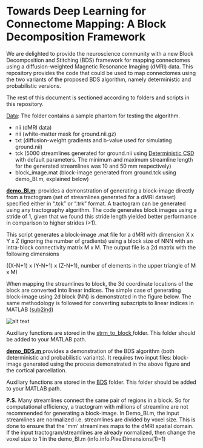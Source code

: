 # **Towards Deep Learning for Connectome Mapping: A Block Decomposition Framework**

We are delighted to provide the neuroscience community with a new Block Decomposition and Stitching (BDS) framework for mapping connectomes using a diffusion-weighted Magnetic Resonance Imaging (dMRI) data. This repository provides the code that could be used to map connectomes using the two variants of the proposed BDS algorithm, namely deterministic and probabilistic versions.

The rest of this document is sectioned according to folders and scripts in this repository.

[Data](https://github.com/sarwart/BDS/tree/master/Data): The folder contains a sample phantom for testing the algorithm.
- nii (dMRI data)
- nii (white-matter mask for ground.nii.gz)
- txt (diffusion-weight gradients and b-value used for simulating ground.nii)
- tck (5000 streamlines generated for ground.nii using [Deterministic CSD](https://mrtrix.readthedocs.io/en/latest/reference/commands/tckgen.html) with default parameters. The minimum and maximum streamline length for the generated streamlines was 10 and 50 mm respectively)
- block\_image.mat (block-image generated from ground.tck using demo\_BI.m, explained below)

[**demo\_BI.m**](https://github.com/sarwart/BDS/blob/master/demo_BI.m): provides a demonstration of generating a block-image directly from a tractogram (set of streamlines generated for a dMRI dataset) specified either in “.tck” or “.trk” format. A tractogram can be generated using any tractography algorithm. The code generates block images using a stride of 1, given that we found this stride length yielded better performance in comparison to higher strides (>1).

This script generates a block-image .mat file for a dMRI with dimension X x Y x Z (ignoring the number of gradients) using a block size of NNN with an intra-block connectivity matrix M x M. The output file is a 2d matrix with the following dimensions

((X-N+1) x (Y-N+1) x (Z-N+1), number of elements in the upper triangle of M x M)

When mapping the streamlines to block, the 3d coordinate locations of the block are converted into linear indices. The simple case of generating block-image using 2d block (NN) is demonstrated in the figure below. The same methodology is followed for converting subscripts to linear indices in MATLAB ([sub2ind](https://au.mathworks.com/help/matlab/ref/sub2ind.html?fbclid=IwAR09PjMw2w6HfAe2pVSdbW56wcrd_dQ3OmkV6DxBMDaNPZuNZ6HGFcZ35Qs))

![alt text](https://github.com/sarwart/BDS/blob/master/Data/mapping_process.png)

Auxiliary functions are stored in the [strm\_to\_block ](https://github.com/sarwart/BDS/tree/master/strm_to_block)folder. This folder should be added to your MATLAB path.

[**demo\_BDS.m**](https://github.com/sarwart/BDS/blob/master/demo_BDS.m)[ ](https://github.com/sarwart/BDS/blob/master/demo_BDS.m)provides a demonstration of the BDS algorithm (both deterministic and probabilistic variants). It requires two input files: block-image generated using the process demonstrated in the above figure and the cortical parcellation.

Auxiliary functions are stored in the [BDS](https://github.com/sarwart/BDS/tree/master/BDS) folder. This folder should be added to your MATLAB path.

**P.S.** Many streamlines connect the same pair of regions in a block. So for computational efficiency, a tractogram with millions of streamline are not recommended for generating a block-image.
In Demo_BI.m, the input streamlines are normalized i.e. streamlines are divided by voxel size. This is done to ensure that the 'mm' streamlines maps to the dMRI spatial domain. If the input tractogram/streamlines are already normalized, then change the voxel size to 1 in the demo_BI.m (info.info.PixelDimensions(1)=1) 
